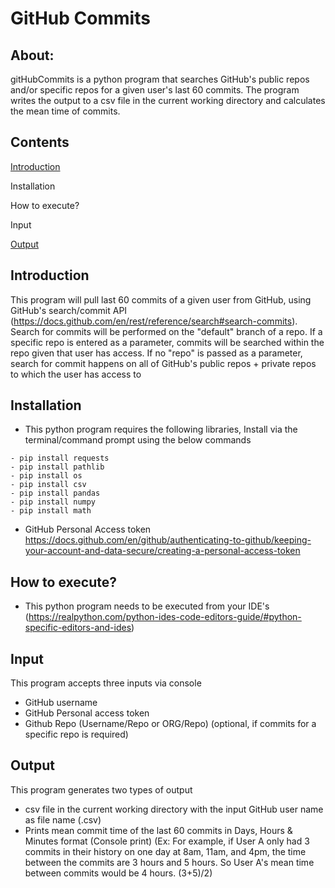 # GitHub Commits

## About:
gitHubCommits is a python program that searches GitHub's public repos and/or specific repos for a given user's last 60 commits. The program writes the output to a csv file in the current working directory and calculates the mean time of commits.

## Contents
[Introduction](https://github.com/cvvijayanand/gitHubCommits/blob/master/README.md#introduction)

Installation

How to execute?

Input

[Output](https://github.com/cvvijayanand/gitHubCommits/blob/master/README.md#output)


## Introduction
This program will pull last 60 commits of a given user from GitHub, using GitHub's search/commit API (https://docs.github.com/en/rest/reference/search#search-commits). Search for commits will be performed on the "default" branch of a repo. If a specific repo is entered as a parameter, commits will be searched within the repo given that user has access.
If no "repo" is passed as a parameter, search for commit happens on all of GitHub's public repos + private repos to which the user has access to

## Installation
- This python program requires the following libraries, Install via the terminal/command prompt using the below commands

```
- pip install requests
- pip install pathlib
- pip install os
- pip install csv
- pip install pandas
- pip install numpy
- pip install math
```
- GitHub Personal Access token
https://docs.github.com/en/github/authenticating-to-github/keeping-your-account-and-data-secure/creating-a-personal-access-token

## How to execute?
 - This python program needs to be executed from your IDE's (https://realpython.com/python-ides-code-editors-guide/#python-specific-editors-and-ides)
 
## Input
 This program accepts three inputs via console
  - GitHub username
  - GitHub Personal access token
  - Github Repo (Username/Repo or ORG/Repo) (optional, if commits for a specific repo is required)

## Output
 This program generates two types of output 
 - csv file in the current working directory with the input GitHub user name as file name (<GitHubUser>.csv)
 - Prints mean commit time of the last 60 commits in Days, Hours & Minutes format (Console print)
  (Ex: For example, if User A only had 3 commits in their history on one day at 8am, 11am, and 4pm, the time between the commits are 3 hours and 5 hours. So User A's mean time between commits would be 4 hours. (3+5)/2)
 
  
